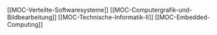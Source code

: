 [[MOC-Verteilte-Softwaresysteme]]
[[MOC-Computergrafik-und-Bildbearbeitung]]
[[MOC-Technische-Informatik-II]]
[[MOC-Embedded-Computing]]
